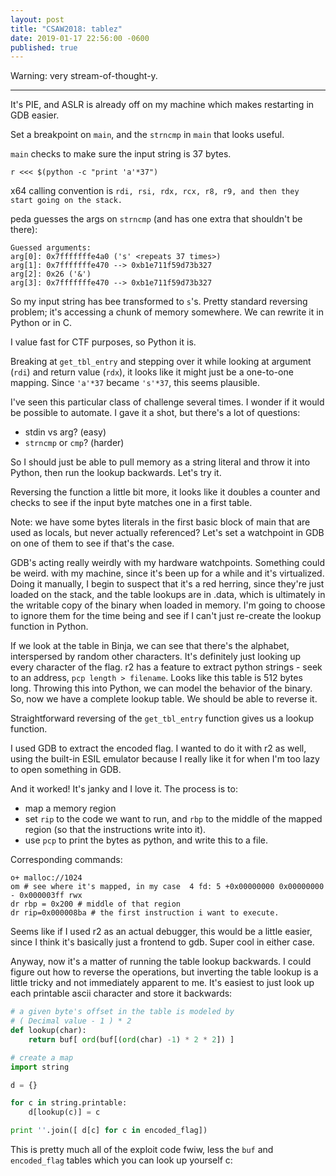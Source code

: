 ```yaml
---
layout: post
title: "CSAW2018: tablez"
date: 2019-01-17 22:56:00 -0600
published: true
---
```


Warning: very stream-of-thought-y.

---

It's PIE, and ASLR is already off on my machine which makes restarting in GDB easier.

Set a breakpoint on `main`, and the `strncmp` in `main` that looks useful.

`main` checks to make sure the input string is 37 bytes.
```
r <<< $(python -c "print 'a'*37")
```

x64 calling convention is `rdi, rsi, rdx, rcx, r8, r9, and then they start going on the stack.`

peda guesses the args on `strncmp` (and has one extra that shouldn't be there):
```
Guessed arguments:
arg[0]: 0x7fffffffe4a0 ('s' <repeats 37 times>)
arg[1]: 0x7fffffffe470 --> 0xb1e711f59d73b327
arg[2]: 0x26 ('&')
arg[3]: 0x7fffffffe470 --> 0xb1e711f59d73b327
```

So my input string has bee transformed to `s`'s. Pretty standard reversing problem;
it's accessing a chunk of memory somewhere. We can rewrite it in Python or in C.

I value fast for CTF purposes, so Python it is.

Breaking at `get_tbl_entry` and stepping over it while looking at argument (`rdi`)
and return value (`rdx`), it looks like it might just be a one-to-one mapping.
Since `'a'*37` became `'s'*37`, this seems plausible.

I've seen this particular class of challenge several times. I wonder if it would
be possible to automate. I gave it a shot, but there's a lot of questions:
 * stdin vs arg? (easy)
 * `strncmp` or `cmp`? (harder)

So I should just be able to pull memory as a string literal and throw it into Python, then run the lookup backwards. Let's try it.

Reversing the function a little bit more, it looks like it doubles a counter and checks to see if the input byte matches one in a first table.

Note: we have some bytes literals in the first basic block of main that are used as locals, but never actually referenced? Let's set a watchpoint in GDB on one of them to see if that's the case.

GDB's acting really weirdly with my hardware watchpoints. Something could be weird.
with my machine, since it's been up for a while and it's virtualized. Doing it manually, I begin to suspect that it's a red herring, since they're just loaded on the stack, and the table lookups are in .data, which is ultimately in the writable copy of the binary when loaded in memory. I'm going to choose to ignore them for the time being and see if I can't just re-create the lookup function in Python.

If we look at the table in Binja, we can see that there's the alphabet, interspersed by random other characters. It's definitely just looking up every character of the flag. r2 has a feature to extract python strings - seek to an address, `pcp length > filename`. Looks like this table is 512 bytes long. Throwing this into Python, we can model the behavior of the binary. So, now we have a complete lookup table. We should be able to reverse it.

Straightforward reversing of the `get_tbl_entry` function gives us a lookup function.

I used GDB to extract the encoded flag. I wanted to do it with r2 as well, using the built-in ESIL emulator because I really like it for when I'm too lazy to open something in GDB.

And it worked! It's janky and I love it. The process is to:
* map a memory region
* set `rip` to the code we want to run, and `rbp` to the middle of the mapped region (so that the instructions write into it).
* use `pcp` to print the bytes as python, and write this to a file.

Corresponding commands:
```
o+ malloc://1024
om # see where it's mapped, in my case  4 fd: 5 +0x00000000 0x00000000 - 0x000003ff rwx
dr rbp = 0x200 # middle of that region
dr rip=0x000008ba # the first instruction i want to execute.
```

Seems like if I used r2 as an actual debugger, this would be a little easier, since I think it's
basically just a frontend to gdb. Super cool in either case.

Anyway, now it's a matter of running the table lookup backwards. I could figure out how to reverse the operations, but inverting the table lookup is a little tricky and not immediately apparent to me. It's easiest to just look up each printable ascii character and store it backwards:

```python
# a given byte's offset in the table is modeled by
# ( Decimal value - 1 ) * 2
def lookup(char):
    return buf[ ord(buf[(ord(char) -1) * 2 * 2]) ]

# create a map
import string

d = {}

for c in string.printable:
    d[lookup(c)] = c

print ''.join([ d[c] for c in encoded_flag])
```

This is pretty much all of the exploit code fwiw, less the `buf` and `encoded_flag` tables which you can look up yourself c: